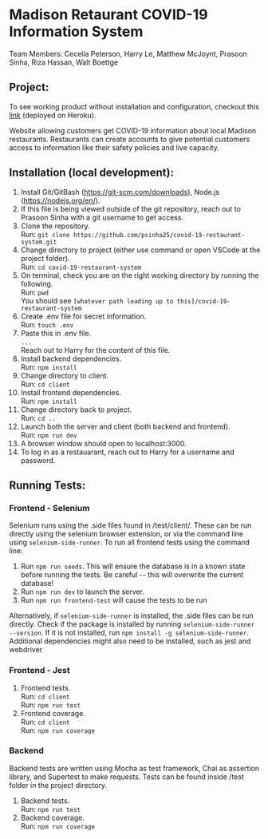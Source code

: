 # Madison Retaurant COVID-19 Information System

Team Members: Cecelia Peterson, Harry Le, Matthew McJoynt, Prasoon Sinha, Riza Hassan, Walt Boettge

## Project:

To see working product without installation and configuration, checkout this [link](https://safe-dining-506.herokuapp.com/) (deployed on Heroku).

Website allowing customers get COVID-19 information about local Madison restaurants. Restaurants can create accounts to give potential customers access to information like their safety policies and live capacity.

## Installation (local development):

1. Install Git/GitBash (https://git-scm.com/downloads), Node.js (https://nodejs.org/en/).
2. If this file is being viewed outside of the git repository, reach out to Prasoon Sinha with a git username to get access.
3. Clone the repository.<br>
   Run: `git clone https://github.com/psinha25/covid-19-restaurant-system.git`
4. Change directory to project (either use command or open VSCode at the project folder).<br>
   Run: `cd covid-19-restaurant-system`
5. On terminal, check you are on the right working directory by running the following.<br>
   Run: `pwd`<br>
   You should see `[whatever path leading up to this]/covid-19-restaurant-system`
6. Create .env file for secret information.<br>
   Run: `touch .env`<br>
7. Paste this in .env file.<br>
   `...`  
   Reach out to Harry for the content of this file.
8. Install backend dependencies.<br>
   Run: `npm install`
9. Change directory to client.<br>
   Run: `cd client`
10. Install frontend dependencies.<br>
    Run: `npm install`
11. Change directory back to project.<br>
    Run: `cd ..`
12. Launch both the server and client (both backend and frontend).<br>
    Run: `npm run dev`
13. A browser window should open to localhost:3000.
14. To log in as a restauarant, reach out to Harry for a username and password.

## Running Tests:

### Frontend - Selenium

Selenium runs using the .side files found in /test/client/. These can be run directly using the selenium browser extension, or via the command line using `selenium-side-runner`.
To run all frontend tests using the command line:

1. Run `npm run seeds`. This will ensure the database is in a known state before running the tests. Be careful -- this will overwrite the current database!
2. Run `npm run dev` to launch the server.
3. Run `npm run frontend-test` will cause the tests to be run

Alternatively, if `selenium-side-runner` is installed, the .side files can be run directly. Check if the package is installed by running `selenium-side-runner --version`. If it is not installed, run `npm install -g selenium-side-runner`. Additional dependencies might also need to be installed, such as jest and webdriver

### Frontend - Jest

1. Frontend tests.<br>
   Run: `cd client`<br>
   Run: `npm run test`
2. Frontend coverage.<br>
   Run: `cd client`<br>
   Run: `npm run coverage`

### Backend

Backend tests are written using Mocha as test framework, Chai as assertion library, and Supertest to make requests. Tests can be found inside /test folder in the project directory.

1. Backend tests.<br>
   Run: `npm run test`
2. Backend coverage.<br>
   Run: `npm run coverage`
